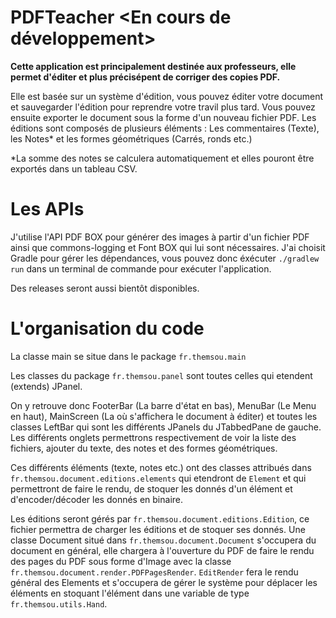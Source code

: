 # PDFTeacher <En cours de développement>

**Cette application est principalement destinée aux professeurs, elle permet d'éditer et plus précisépent de corriger des copies PDF.**

Elle est basée sur un système d'édition, vous pouvez éditer votre document et sauvegarder l'édition pour reprendre votre travil plus tard. Vous pouvez ensuite exporter le document sous la forme d'un nouveau fichier PDF.
Les éditions sont composés de plusieurs éléments : Les commentaires (Texte), les Notes* et les formes géométriques (Carrés, ronds etc.)

*La somme des notes se calculera automatiquement et elles pouront être exportés dans un tableau CSV.

# Les APIs

J'utilise l'API PDF BOX pour générer des images à partir d'un fichier PDF ainsi que commons-logging et Font BOX qui lui sont nécessaires.
J'ai choisit Gradle pour gérer les dépendances, vous pouvez donc éxécuter ``./gradlew run`` dans un terminal de commande pour exécuter l'application. 

Des releases seront aussi bientôt disponibles.

# L'organisation du code

La classe main se situe dans le package ``fr.themsou.main``

Les classes du package ``fr.themsou.panel`` sont toutes celles qui etendent (extends) JPanel.

On y retrouve donc FooterBar (La barre d'état en bas), MenuBar (Le Menu en haut), MainScreen (La où s'affichera le document à éditer) et toutes les classes LeftBar<suffixe> qui sont les différents JPanels du JTabbedPane de gauche. Les différents onglets permettrons respectivement de voir la liste des fichiers, ajouter du texte, des notes et des formes géométriques.

Ces différents éléments (texte, notes etc.) ont des classes attribués dans ``fr.themsou.document.editions.elements`` qui etendront de ``Element`` et qui permettront de faire le rendu, de stoquer les donnés d'un élément et d'encoder/décoder les donnés en binaire.

Les éditions seront gérés par ``fr.themsou.document.editions.Edition``, ce fichier permettra de charger les éditions et de stoquer ses donnés. Une classe Document situé dans ``fr.themsou.document.Document`` s'occupera du document en général, elle chargera à l'ouverture du PDF de faire le rendu des pages du PDF sous forme d'Image avec la classe ``fr.themsou.document.render.PDFPagesRender``. ``EditRender`` fera le rendu général des Elements et s'occupera de gérer le système pour déplacer les éléments en stoquant l'élément dans une variable de type ``fr.themsou.utils.Hand``.